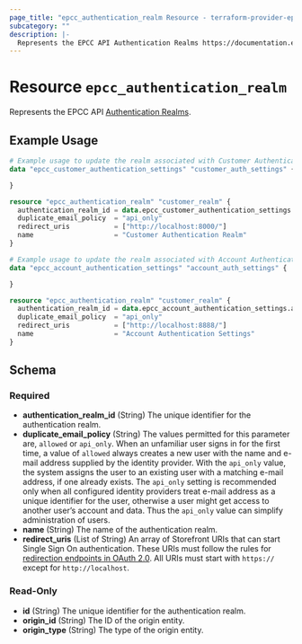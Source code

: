 ```yaml
---
page_title: "epcc_authentication_realm Resource - terraform-provider-epcc"
subcategory: ""
description: |-
  Represents the EPCC API Authentication Realms https://documentation.elasticpath.com/commerce-cloud/docs/api/single-sign-on/authentication-realms/index.html.
---
```


# Resource `epcc_authentication_realm`

Represents the EPCC API [Authentication Realms](https://documentation.elasticpath.com/commerce-cloud/docs/api/single-sign-on/authentication-realms/index.html).

## Example Usage

```terraform
# Example usage to update the realm associated with Customer Authentication
data "epcc_customer_authentication_settings" "customer_auth_settings" {

}

resource "epcc_authentication_realm" "customer_realm" {
  authentication_realm_id = data.epcc_customer_authentication_settings.customer_auth_settings.realm_id
  duplicate_email_policy  = "api_only"
  redirect_uris           = ["http://localhost:8000/"]
  name                    = "Customer Authentication Realm"
}

# Example usage to update the realm associated with Account Authentication
data "epcc_account_authentication_settings" "account_auth_settings" {

}

resource "epcc_authentication_realm" "customer_realm" {
  authentication_realm_id = data.epcc_account_authentication_settings.account_auth_settings.realm_id
  duplicate_email_policy  = "api_only"
  redirect_uris           = ["http://localhost:8888/"]
  name                    = "Account Authentication Settings"
}
```

<!-- schema generated by tfplugindocs -->
## Schema

### Required

- **authentication_realm_id** (String) The unique identifier for the authentication realm.
- **duplicate_email_policy** (String) The values permitted for this parameter are, `allowed` or `api_only`. When an unfamiliar user signs in for the first time, a value of `allowed` always creates a new user with the name and e-mail address supplied by the identity provider. With the `api_only` value, the system assigns the user to an existing user with a matching e-mail address, if one already exists. The `api_only` setting is recommended only when all configured identity providers treat e-mail address as a unique identifier for the user, otherwise a user might get access to another user’s account and data. Thus the `api_only` value can simplify administration of users.
- **name** (String) The name of the authentication realm.
- **redirect_uris** (List of String) An array of Storefront URIs that can start Single Sign On authentication. These URIs must follow the rules for [redirection endpoints in OAuth 2.0](https://tools.ietf.org/html/rfc6749#section-3.1.2). All URIs must start with `https://` except for `http://localhost`.

### Read-Only

- **id** (String) The unique identifier for the authentication realm.
- **origin_id** (String) The ID of the origin entity.
- **origin_type** (String) The type of the origin entity.

